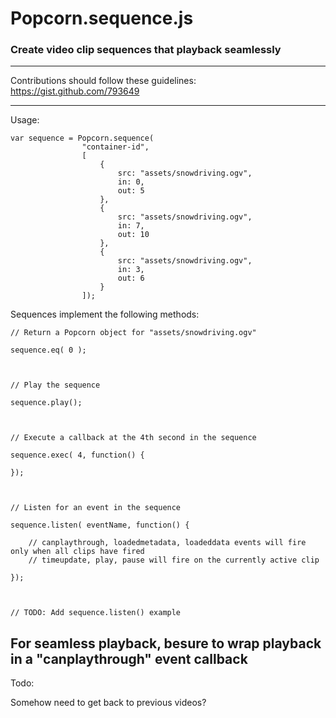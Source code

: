 # Popcorn.sequence.js

### Create video clip sequences that playback seamlessly

-------------------------
Contributions should follow these guidelines:
https://gist.github.com/793649


-------------------------
Usage:

	var sequence = Popcorn.sequence( 
					"container-id", 
					[
						{
							src: "assets/snowdriving.ogv",  
							in: 0, 
							out: 5
						},
						{
							src: "assets/snowdriving.ogv",  
							in: 7,
							out: 10
						},
						{
							src: "assets/snowdriving.ogv",
							in: 3,
							out: 6
						}
					]);


Sequences implement the following methods:





	// Return a Popcorn object for "assets/snowdriving.ogv"

	sequence.eq( 0 );



	// Play the sequence	

	sequence.play();



	// Execute a callback at the 4th second in the sequence

	sequence.exec( 4, function() {

	});



	// Listen for an event in the sequence

	sequence.listen( eventName, function() {

		// canplaythrough, loadedmetadata, loadeddata events will fire only when all clips have fired 
		// timeupdate, play, pause will fire on the currently active clip

	});



	// TODO: Add sequence.listen() example


## For seamless playback, besure to wrap playback in a "canplaythrough" event callback

Todo:



Somehow need to get back to previous videos?
